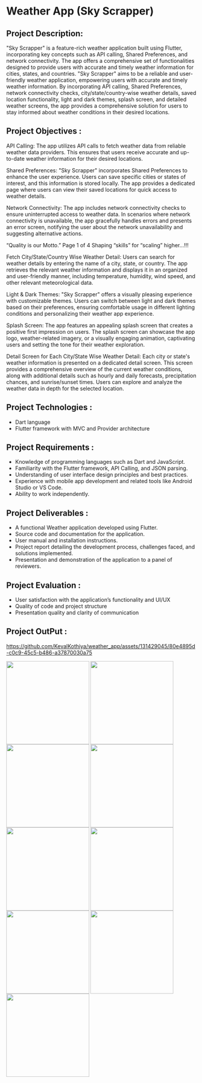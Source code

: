 # Weather App (Sky Scrapper)

## Project Description:

"Sky Scrapper" is a feature-rich weather application built using Flutter, incorporating key
concepts such as API calling, Shared Preferences, and network connectivity. The app offers a
comprehensive set of functionalities designed to provide users with accurate and timely weather
information for cities, states, and countries.
"Sky Scrapper" aims to be a reliable and user-friendly weather application, empowering users
with accurate and timely weather information. By incorporating API calling, Shared Preferences,
network connectivity checks, city/state/country-wise weather details, saved location
functionality, light and dark themes, splash screen, and detailed weather screens, the app
provides a comprehensive solution for users to stay informed about weather conditions in their
desired locations.

## Project Objectives :

API Calling: The app utilizes API calls to fetch weather data from reliable weather data
providers. This ensures that users receive accurate and up-to-date weather information for their
desired locations.

Shared Preferences: "Sky Scrapper" incorporates Shared Preferences to enhance the user
experience. Users can save specific cities or states of interest, and this information is stored
locally. The app provides a dedicated page where users can view their saved locations for quick
access to weather details.

Network Connectivity: The app includes network connectivity checks to ensure uninterrupted
access to weather data. In scenarios where network connectivity is unavailable, the app
gracefully handles errors and presents an error screen, notifying the user about the network
unavailability and suggesting alternative actions.

“Quality is our Motto.” Page 1 of 4 Shaping “skills” for “scaling” higher...!!!

Fetch City/State/Country Wise Weather Detail: Users can search for weather details by
entering the name of a city, state, or country. The app retrieves the relevant weather information
and displays it in an organized and user-friendly manner, including temperature, humidity, wind
speed, and other relevant meteorological data.

Light & Dark Themes: "Sky Scrapper" offers a visually pleasing experience with customizable
themes. Users can switch between light and dark themes based on their preferences, ensuring
comfortable usage in different lighting conditions and personalizing their weather app
experience.

Splash Screen: The app features an appealing splash screen that creates a positive first
impression on users. The splash screen can showcase the app logo, weather-related imagery, or a
visually engaging animation, captivating users and setting the tone for their weather exploration.

Detail Screen for Each City/State Wise Weather Detail: Each city or state's weather
information is presented on a dedicated detail screen. This screen provides a comprehensive
overview of the current weather conditions, along with additional details such as hourly and
daily forecasts, precipitation chances, and sunrise/sunset times. Users can explore and analyze
the weather data in depth for the selected location.

## Project Technologies :

- Dart language
- Flutter framework with MVC and Provider architecture

## Project Requirements :

- Knowledge of programming languages such as Dart and JavaScript.
- Familiarity with the Flutter framework, API Calling, and JSON parsing.
- Understanding of user interface design principles and best practices.
- Experience with mobile app development and related tools like Android Studio or VS Code.
- Ability to work independently.

## Project Deliverables :

- A functional Weather application developed using Flutter.
- Source code and documentation for the application.
- User manual and installation instructions.
- Project report detailing the development process, challenges faced, and solutions implemented.
- Presentation and demonstration of the application to a panel of reviewers.


## Project Evaluation :

- User satisfaction with the application’s functionality and UI/UX
- Quality of code and project structure
- Presentation quality and clarity of communication


## Project OutPut :




https://github.com/KevalKothiya/weather_app/assets/131429045/80e4895d-c0c9-45c5-b486-a37870030a75




<img align="left" src="https://github.com/KevalKothiya/weather_app/assets/131429045/dfc0ec00-68e7-429c-b164-8c3a91bbfe7d" width="220px">
<img align="left" src="https://github.com/KevalKothiya/weather_app/assets/131429045/32169586-1b05-4e8e-a6f4-8abb015f1bde" width="220px">
<img src="https://github.com/KevalKothiya/weather_app/assets/131429045/c940fda8-ba4a-4390-bd06-f5351a1eae77" width="220px">

<img align="left" src="https://github.com/KevalKothiya/weather_app/assets/131429045/c74630a2-fa8a-4aab-b5b8-3e053fa2ccbf" width="220px">
<img align="left" src="https://github.com/KevalKothiya/weather_app/assets/131429045/85759696-72c5-4f95-b8f8-d3abfce9253f" width="220px">
<img src="https://github.com/KevalKothiya/weather_app/assets/131429045/234e1c24-8aee-4f2b-9fba-17e1262a2dd8" width="220px">

<img align="left" src="https://github.com/KevalKothiya/weather_app/assets/131429045/1a458d54-ad6c-4460-bb49-40d34813917b" width="220px">
<img align="left" src="https://github.com/KevalKothiya/weather_app/assets/131429045/a35ecf6f-9486-4f14-a479-fb31246af4cc" width="220px">
<img src="https://github.com/KevalKothiya/weather_app/assets/131429045/f77b5d04-872b-48d2-afad-5d621a510348" width="220px">


